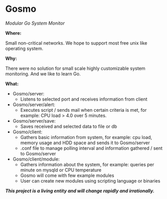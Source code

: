 Gosmo
=====

*Modular Go System Monitor*



**Where:** 

Small non-critical networks. We hope to support most free unix like operating system. 

**Why:**

There were no solution for small scale highly customizable system monitoring. And we like to learn Go.

**What:** 

* Gosmo/server: 
    * Listens to selected port and receives information from client
* Gosmo/server/alert:
    * Executes script / sends mail when certain criteria is met, for example: CPU load > 4.0 over 5 minutes. 
* Gosmo/server/save: 
    * Saves received and selected data to file or db
* Gosmo/client: 
    * Gathers basic information from system, for example: cpu load, memory usage and HDD space and sends it to Gosmo/server
    * .conf file to manage polling interval and information gathered / sent to Gosmo/server
* Gosmo/client/module: 
    * Gathers information about the system, for example: queries per minute on mysqld or CPU temperature
    * Gosmo will come with few example modules 
    * User can create new modules using scripting language or binaries






***This project is a living entity and will change rapidly and irrationally.***

